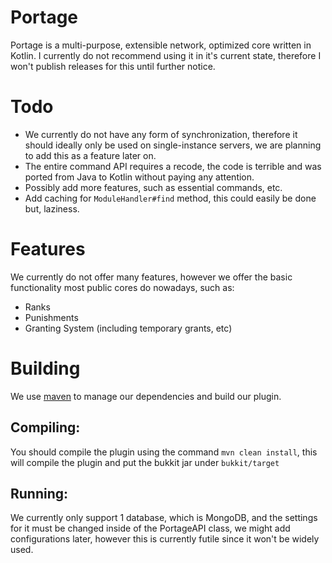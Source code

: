 # Portage
Portage is a multi-purpose, extensible network, optimized core written in Kotlin. 
I currently do not recommend using it in it's current state, 
therefore I won't publish releases for this until further notice.

# Todo
- We currently do not have any form of synchronization, therefore it should ideally only be used on single-instance servers, we are planning to add this as a feature later on.
- The entire command API requires a recode, the code is terrible and was ported from Java to Kotlin without paying any attention.
- Possibly add more features, such as essential commands, etc.
- Add caching for ``ModuleHandler#find`` method, this could easily be done but, laziness. 

# Features
We currently do not offer many features, however we offer the basic functionality most public cores do nowadays, such as:
- Ranks
- Punishments
- Granting System (including temporary grants, etc)

# Building
We use [maven](https://maven.apache.org/) to manage our dependencies and build our plugin.

## Compiling:

You should compile the plugin using the command ```mvn clean install```, this will compile the plugin and put the bukkit jar under ```bukkit/target```

## Running:
  We currently only support 1 database, which is MongoDB, and the settings for it must be changed inside of the PortageAPI class, 
  we might add configurations later, however this is currently futile since it won't be widely used.